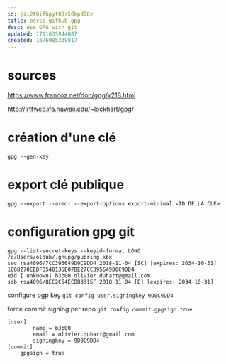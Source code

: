 ```yaml
---
id: jii2t0ifhpyt03s58kpd58z
title: perso.github.gpg
desc: use GPG with git
updated: 1711635944087
created: 1676985339817
---
```


# sources 

https://www.francoz.net/doc/gpg/x218.html

http://irtfweb.ifa.hawaii.edu/~lockhart/gpg/


# création d'une clé

```
gpg --gen-key
``` 

# export clé publique 

```
gpg --export --armor --export-options export-minimal <ID DE LA CLE>
```

# configuration gpg git

```
gpg --list-secret-keys --keyid-format LONG
/c/Users/olduh/.gnupg/pubring.kbx
sec rsa4096/7CC395649D0C9DD4 2018-11-04 [SC] [expires: 2034-10-31]
1C88270EEDFD540135E07BE27CC395649D0C9DD4
uid [ unknown] b3b00 olivier.duhart@gmail.com
ssb rsa4096/8EC2C54ECBB3315F 2018-11-04 [E] [expires: 2034-10-31]
```

configure pgp key
```git config user.signingkey 9D0C9DD4```

force commit signing per repo
```git config commit.gpgsign true```

```
[user]
        name = b3b00
        email = olivier.duhart@gmail.com
        signingkey = 9D0C9DD4
[commit]
	gpgsign = true        
```
